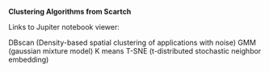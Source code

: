 **Clustering Algorithms from Scartch**

Links to Jupiter notebook viewer:

DBscan (Density-based spatial clustering of applications with noise)
GMM (gaussian mixture model)
K means
T-SNE (t-distributed stochastic neighbor embedding)
